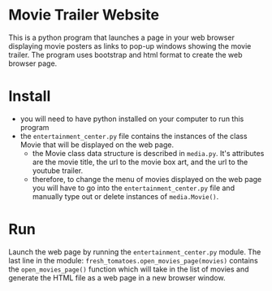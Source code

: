 # Movie Trailer Website
This is a python program that launches a page in your web browser displaying movie posters as links to pop-up windows showing the movie trailer. The program uses bootstrap and html format to create the web browser page. 
# Install
- you will need to have python installed on your computer to run this program
- the `entertainment_center.py` file contains the instances of the class Movie that will be displayed on the web page. 
	- the Movie class data structure is described in `media.py`. It's attributes are the movie title, the url to the movie box art, and the url to the youtube trailer. 
	- therefore, to change the menu of movies displayed on the web page you will have to go into the `entertainment_center.py` file and manually type out or delete instances of `media.Movie()`.
# Run
Launch the web page by running the `entertainment_center.py` module. The last line in the module: 
`fresh_tomatoes.open_movies_page(movies)`
contains the `open_movies_page()` function which will take in the list of movies and generate the HTML file as a web page in a new browser window.  
